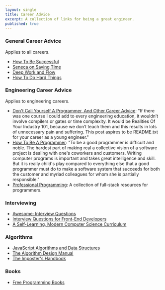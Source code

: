 ```yaml
---
layout: single
title: Career Advice
excerpt: A collection of links for being a great engineer.
published: true
---
```


### General Career Advice

Applies to all careers.

- [How To Be Successful](https://80000hours.org/career-guide/how-to-be-successful)
- [Seneca on Saving Time](https://fs.blog/2014/09/seneca-on-saving-time/)
- [Deep Work and Flow](https://www.robinwieruch.de/lessons-learned-deep-work-flow/)
- [How To Do Hard Things](https://www.drmaciver.com/2019/05/how-to-do-hard-things)

### Engineering Career Advice

Applies to engineering careers.

- [Don't Call Yourself A Programmer, And Other Career Advice](https://www.kalzumeus.com/2011/10/28/dont-call-yourself-a-programmer): "If there was one course I could add to every engineering education, it wouldn’t involve compilers or gates or time complexity. It would be Realities Of Your Industry 101, because we don’t teach them and this results in lots of unnecessary pain and suffering. This post aspires to be README.txt for your career as a young engineer."
- [How To Be A Programmer](https://braydie.gitbooks.io/how-to-be-a-programmer/content/en/index.html): "To be a good programmer is difficult and noble. The hardest part of making real a collective vision of a software project is dealing with one's coworkers and customers. Writing computer programs is important and takes great intelligence and skill. But it is really child's play compared to everything else that a good programmer must do to make a software system that succeeds for both the customer and myriad colleagues for whom she is partially responsible."
- [Professional Programming](https://github.com/charlax/professional-programming): A collection of full-stack resources for programmers.

### Interviewing

- [Awesome: Interview Questions](https://githb.com/MaximAbramchuck/awesome-interview-questions)
- [Interview Questions for Front-End Developers](https://github.com/h5bp/Front-end-Developer-Interview-Questions)
- [A Self-Learning, Modern Computer Science Curriculum](https://functionalcs.github.io/curriculum)

### Algorithms

- [JavaScript Algorithms and Data Structures](https://github.com/trekhleb/javascript-algorithms)
- [The Algorithm Design Manual](https://www.dropbox.com/s/hr86urq76zw1q08/The.Algorithm.Design.Manual.2nd.Edition.pdf?dl=0)
- [The Imposter's Handbook](https://drive.google.com/file/d/14d7PjD8JOLKB5ETA1ocNr659HgVRRdUt/view?usp=sharing)

### Books

- [Free Programming Books](https://github.com/EbookFoundation/free-programming-books/blob/master/free-programming-books.md)
